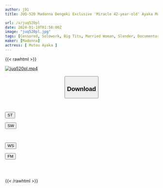 ```yaml
---
author: j91
title: JUQ-520 Madonna Dengeki Exclusive 'Miracle 42-year-old' Ayaka Muto Is A Hot Topic On SNS A Special Climax SEX Special Where The Highest-quality Married Woman Around 40 Is Seriously Disturbed

url: /v/juq520pl
date: 2024-01-19T01:50:00Z
image: "juq520pl.jpg"
tags: [Censored, Solowork, Big Tits, Married Woman, Slender, Documentary, Mature Woman	]
maker: [Madonna]
actress: [ Mutou Ayaka ]
---
```



{{< rawhtml >}}

<div class="video" data-videoid="M6Zzr81ZoYhmggg">
    <a href="javascript:;">
        <img src="/v/juq520pl/juq520pl.jpg" width="WIDTH" height="HEIGHT" alt="juq520pl.mp4" loading="lazy">
    </a>
</div>

<script type="text/javascript" src="https://j91.asia/asset/on-demand-st.js"></script>

<br>
  <link rel="stylesheet" href="https://j91.asia/asset/bs5.css">
  
  <center>
  <button class="btn btn-primary" type="button" data-bs-toggle="collapse" data-bs-target=".multi-collapse" aria-expanded="false" aria-controls="multiCollapseExample1 multiCollapseExample2"><h2>Download</h2></button></center>
</p>
<div class="row">
  <div class="col">
    <div class="collapse multi-collapse" id="multiCollapseExample1">
      <div class="card card-body">
	      	      <br>
<div class="buttons">  
<p><a href="https://streamtape.to/v/M6Zzr81ZoYhmggg" target="_blank"><button class="btn-hover color-3"><i class="fa fa-download"></i> ST</button></a></p>
<p><a href="https://flaswish.com/v0vx7xtd7q4u" target="_blank"><button class="btn-hover color-2"><i class="fa fa-download"></i> SW</button></a></p></div>
    </div>
  </div>
</div>
  <div class="col">
    <div class="collapse multi-collapse" id="multiCollapseExample2">
      <div class="card card-body">
	      <br>
<div class="buttons">
<p><a href="https://wolfstream.tv/kmomd1s8ezct/JUQ-520.mp4.html" target="_blank"><button class="btn-hover color-9"><i class="fa fa-download"></i> WS</button></a></p>
<p><a href="https://filemoon.sx/d/bznkcix1xccp" target="_blank"><button class="btn-hover color-8"><i class="fa fa-download"></i> FM</button></a></p></div>
<br><br>
      </div>
    </div>
  </div>
</div>

{{< /rawhtml >}}